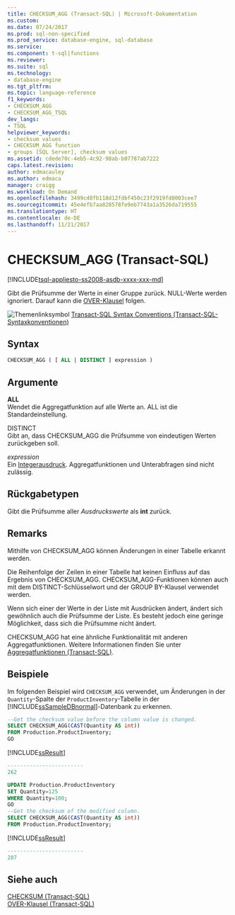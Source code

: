 ```yaml
---
title: CHECKSUM_AGG (Transact-SQL) | Microsoft-Dokumentation
ms.custom: 
ms.date: 07/24/2017
ms.prod: sql-non-specified
ms.prod_service: database-engine, sql-database
ms.service: 
ms.component: t-sql|functions
ms.reviewer: 
ms.suite: sql
ms.technology:
- database-engine
ms.tgt_pltfrm: 
ms.topic: language-reference
f1_keywords:
- CHECKSUM_AGG
- CHECKSUM_AGG_TSQL
dev_langs:
- TSQL
helpviewer_keywords:
- checksum values
- CHECKSUM_AGG function
- groups [SQL Server], checksum values
ms.assetid: cdede70c-4eb5-4c92-98ab-b07787ab7222
caps.latest.revision: 
author: edmacauley
ms.author: edmaca
manager: craigg
ms.workload: On Demand
ms.openlocfilehash: 3499cd8fb118d12fdbf450c23f2919fd0003cee7
ms.sourcegitcommit: 45e4efb7aa828578fe9eb7743a1a3526da719555
ms.translationtype: HT
ms.contentlocale: de-DE
ms.lasthandoff: 11/21/2017
---
```

# <a name="checksumagg-transact-sql"></a>CHECKSUM_AGG (Transact-SQL)
[!INCLUDE[tsql-appliesto-ss2008-asdb-xxxx-xxx-md](../../includes/tsql-appliesto-ss2008-asdb-xxxx-xxx-md.md)]

Gibt die Prüfsumme der Werte in einer Gruppe zurück. NULL-Werte werden ignoriert. Darauf kann die [OVER-Klausel](../../t-sql/queries/select-over-clause-transact-sql.md) folgen.
  
![Themenlinksymbol](../../database-engine/configure-windows/media/topic-link.gif "Topic link icon") [Transact-SQL Syntax Conventions (Transact-SQL-Syntaxkonventionen)](../../t-sql/language-elements/transact-sql-syntax-conventions-transact-sql.md)
  
## <a name="syntax"></a>Syntax  
  
```sql
CHECKSUM_AGG ( [ ALL | DISTINCT ] expression )  
```  
  
## <a name="arguments"></a>Argumente  
**ALL**  
Wendet die Aggregatfunktion auf alle Werte an. ALL ist die Standardeinstellung.
  
DISTINCT  
Gibt an, dass CHECKSUM_AGG die Prüfsumme von eindeutigen Werten zurückgeben soll.
  
*expression*  
Ein [Integerausdruck](../../t-sql/language-elements/expressions-transact-sql.md). Aggregatfunktionen und Unterabfragen sind nicht zulässig.
  
## <a name="return-types"></a>Rückgabetypen
Gibt die Prüfsumme aller *Ausdruckswerte* als **int** zurück.
  
## <a name="remarks"></a>Remarks  
Mithilfe von CHECKSUM_AGG können Änderungen in einer Tabelle erkannt werden.
  
Die Reihenfolge der Zeilen in einer Tabelle hat keinen Einfluss auf das Ergebnis von CHECKSUM_AGG. CHECKSUM_AGG-Funktionen können auch mit dem DISTINCT-Schlüsselwort und der GROUP BY-Klausel verwendet werden.
  
Wenn sich einer der Werte in der Liste mit Ausdrücken ändert, ändert sich gewöhnlich auch die Prüfsumme der Liste. Es besteht jedoch eine geringe Möglichkeit, dass sich die Prüfsumme nicht ändert.
  
CHECKSUM_AGG hat eine ähnliche Funktionalität mit anderen Aggregatfunktionen. Weitere Informationen finden Sie unter [Aggregatfunktionen &#40;Transact-SQL&#41;](../../t-sql/functions/aggregate-functions-transact-sql.md).
  
## <a name="examples"></a>Beispiele  
Im folgenden Beispiel wird `CHECKSUM_AGG` verwendet, um Änderungen in der `Quantity`-Spalte der `ProductInventory`-Tabelle in der [!INCLUDE[ssSampleDBnormal](../../includes/sssampledbnormal-md.md)]-Datenbank zu erkennen.
  
```sql
--Get the checksum value before the column value is changed.  
SELECT CHECKSUM_AGG(CAST(Quantity AS int))  
FROM Production.ProductInventory;  
GO  
```  
  
[!INCLUDE[ssResult](../../includes/ssresult-md.md)]
  
```sql
------------------------  
262  
```  
  
```sql
UPDATE Production.ProductInventory   
SET Quantity=125  
WHERE Quantity=100;  
GO  
--Get the checksum of the modified column.  
SELECT CHECKSUM_AGG(CAST(Quantity AS int))  
FROM Production.ProductInventory;  
```  
  
[!INCLUDE[ssResult](../../includes/ssresult-md.md)]
  
```sql
------------------------  
287  
```  
  
## <a name="see-also"></a>Siehe auch
[CHECKSUM &#40;Transact-SQL&#41;](../../t-sql/functions/checksum-transact-sql.md)  
[OVER-Klausel &#40;Transact-SQL&#41;](../../t-sql/queries/select-over-clause-transact-sql.md)
  
  
